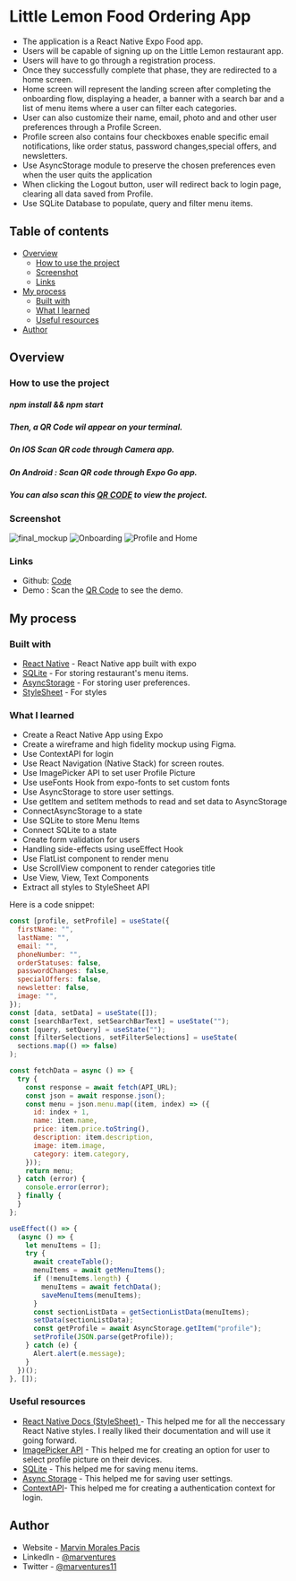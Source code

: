 # Little Lemon Food Ordering App

- The application is a React Native Expo Food app.
- Users will be capable of signing up on the Little Lemon restaurant app.
- Users will have to go through a registration process.
- Once they successfully complete that phase, they are redirected to a home screen.
- Home screen will represent the landing screen after completing the onboarding flow, displaying a header, a banner with a search bar and a list of menu items where a user can filter each categories.
- User can also customize their name, email, photo and and other user preferences through a Profile Screen.
- Profile screen also contains four checkboxes enable specific email notifications, like order status, password changes,special offers, and newsletters.
- Use AsyncStorage module to preserve the chosen preferences even when the user quits the application
- When clicking the Logout button, user will redirect back to login page, clearing all data saved from Profile.
- Use SQLite Database to populate, query and filter menu items.

## Table of contents

- [Overview](#overview)
  - [How to use the project](#how-to-use-the-project)
  - [Screenshot](#screenshot)
  - [Links](#links)
- [My process](#my-process)
  - [Built with](#built-with)
  - [What I learned](#what-i-learned)
  - [Useful resources](#useful-resources)
- [Author](#author)

## Overview

### How to use the project

##### npm install && npm start

##### Then, a QR Code wil appear on your terminal.

##### On IOS Scan QR code through Camera app.

##### On Android : Scan QR code through Expo Go app.

##### You can also scan this [QR CODE](https://expo.dev/preview/update?message=Publish%20Update&updateRuntimeVersion=exposdk%3A47.0.0&createdAt=2024-07-03T09%3A21%3A32.588Z&slug=exp&projectId=221d2bc0-e34d-4538-b828-2e1cabe5bba7&group=2468e4a0-6270-4a2e-8e34-17167031fde8) to view the project.

### Screenshot

![final_mockup](https://user-images.githubusercontent.com/108392678/217717918-a6f83c94-c1ab-4796-903e-388b9a67cdd9.jpg)
![Onboarding](https://user-images.githubusercontent.com/108392678/217715066-19026169-ab51-450e-b21c-cc925940d03e.jpg)
![Profile and Home](https://user-images.githubusercontent.com/108392678/217715079-d66eb960-f5cf-4cdf-8f33-b45b320fca7e.jpg)

### Links

- Github: [Code](https://github.com/marventures/little-lemon-app)
- Demo : Scan the [QR Code](https://expo.dev/preview/update?message=Publish%20Update&updateRuntimeVersion=exposdk%3A47.0.0&createdAt=2024-07-03T09%3A21%3A32.588Z&slug=exp&projectId=221d2bc0-e34d-4538-b828-2e1cabe5bba7&group=2468e4a0-6270-4a2e-8e34-17167031fde8) to see the demo.

## My process

### Built with

- [React Native](https://reactnative.dev/docs/environment-setup) - React Native app built with expo
- [SQLite](https://docs.expo.dev/versions/latest/sdk/sqlite/) - For storing restaurant's menu items.
- [AsyncStorage](https://react-native-async-storage.github.io/async-storage/docs/api/) - For storing user preferences.
- [StyleSheet](https://reactnative.dev/docs/stylesheet) - For styles

### What I learned

- Create a React Native App using Expo
- Create a wireframe and high fidelity mockup using Figma.
- Use ContextAPI for login
- Use React Navigation (Native Stack) for screen routes.
- Use ImagePicker API to set user Profile Picture
- Use useFonts Hook from expo-fonts to set custom fonts
- Use AsyncStorage to store user settings.
- Use getItem and setItem methods to read and set data to AsyncStorage
- ConnectAsyncStorage to a state
- Use SQLite to store Menu Items
- Connect SQLite to a state
- Create form validation for users
- Handling side-effects using useEffect Hook
- Use FlatList component to render menu
- Use ScrollView component to render categories title
- Use View, View, Text Components
- Extract all styles to StyleSheet API

Here is a code snippet:

```jsx
const [profile, setProfile] = useState({
  firstName: "",
  lastName: "",
  email: "",
  phoneNumber: "",
  orderStatuses: false,
  passwordChanges: false,
  specialOffers: false,
  newsletter: false,
  image: "",
});
const [data, setData] = useState([]);
const [searchBarText, setSearchBarText] = useState("");
const [query, setQuery] = useState("");
const [filterSelections, setFilterSelections] = useState(
  sections.map(() => false)
);

const fetchData = async () => {
  try {
    const response = await fetch(API_URL);
    const json = await response.json();
    const menu = json.menu.map((item, index) => ({
      id: index + 1,
      name: item.name,
      price: item.price.toString(),
      description: item.description,
      image: item.image,
      category: item.category,
    }));
    return menu;
  } catch (error) {
    console.error(error);
  } finally {
  }
};

useEffect(() => {
  (async () => {
    let menuItems = [];
    try {
      await createTable();
      menuItems = await getMenuItems();
      if (!menuItems.length) {
        menuItems = await fetchData();
        saveMenuItems(menuItems);
      }
      const sectionListData = getSectionListData(menuItems);
      setData(sectionListData);
      const getProfile = await AsyncStorage.getItem("profile");
      setProfile(JSON.parse(getProfile));
    } catch (e) {
      Alert.alert(e.message);
    }
  })();
}, []);
```

### Useful resources

- [React Native Docs (StyleSheet) ](https://reactnative.dev/docs/stylesheet) - This helped me for all the neccessary React Native styles. I really liked their documentation and will use it going forward.
- [ImagePicker API](https://docs.expo.dev/versions/latest/sdk/imagepicker/) - This helped me for creating an option for user to select profile picture on their devices.
- [SQLite](https://docs.expo.dev/versions/latest/sdk/sqlite/) - This helped me for saving menu items.
- [Async Storage](https://react-native-async-storage.github.io/async-storage/docs/api/) - This helped me for saving user settings.
- [ContextAPI](https://beta.reactjs.org/reference/react/createContext)- This helped me for creating a authentication context for login.

## Author

- Website - [Marvin Morales Pacis](https://marvin-morales-pacis.vercel.app/)
- LinkedIn - [@marventures](https://www.linkedin.com/in/marventures/)
- Twitter - [@marventures11](https://www.twitter.com/marventures11)
